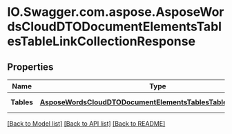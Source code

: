 # IO.Swagger.com.aspose.AsposeWordsCloudDTODocumentElementsTablesTableLinkCollectionResponse
## Properties

Name | Type | Description | Notes
------------ | ------------- | ------------- | -------------
**Tables** | [**AsposeWordsCloudDTODocumentElementsTablesTableLinkCollection**](AsposeWordsCloudDTODocumentElementsTablesTableLinkCollection.md) | Collection of tables. | [optional] 

[[Back to Model list]](../README.md#documentation-for-models) [[Back to API list]](../README.md#documentation-for-api-endpoints) [[Back to README]](../README.md)

